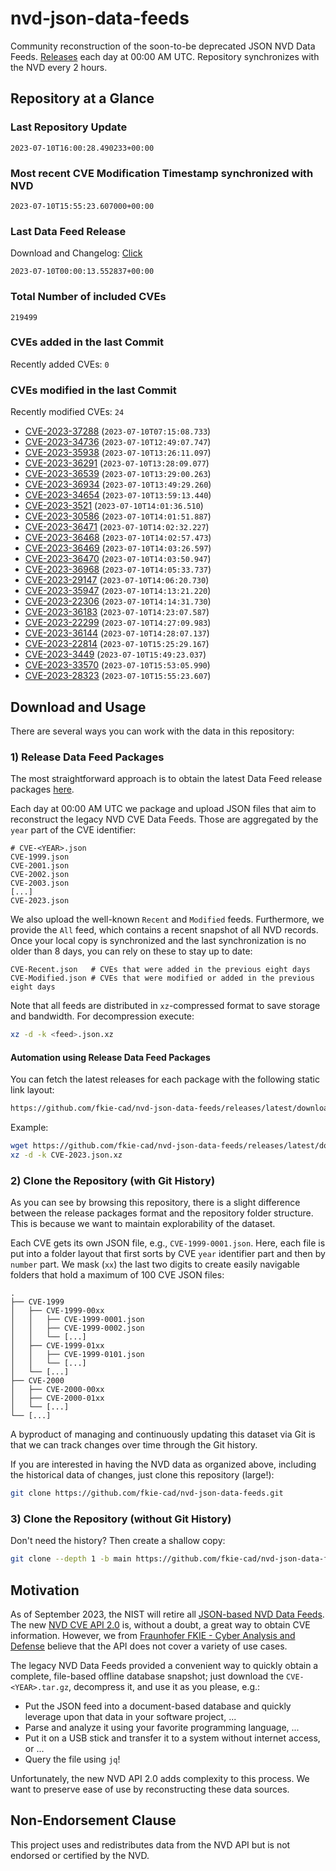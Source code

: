# nvd-json-data-feeds

Community reconstruction of the soon-to-be deprecated JSON NVD Data Feeds. 
[Releases](https://github.com/fkie-cad/nvd-json-data-feeds/releases/latest) each day at 00:00 AM UTC.
Repository synchronizes with the NVD every 2 hours.

## Repository at a Glance

### Last Repository Update

```plain
2023-07-10T16:00:28.490233+00:00
```

### Most recent CVE Modification Timestamp synchronized with NVD

```plain
2023-07-10T15:55:23.607000+00:00
```

### Last Data Feed Release

Download and Changelog: [Click](https://github.com/fkie-cad/nvd-json-data-feeds/releases/latest)

```plain
2023-07-10T00:00:13.552837+00:00
```

### Total Number of included CVEs

```plain
219499
```

### CVEs added in the last Commit

Recently added CVEs: `0`



### CVEs modified in the last Commit

Recently modified CVEs: `24`

* [CVE-2023-37288](CVE-2023/CVE-2023-372xx/CVE-2023-37288.json) (`2023-07-10T07:15:08.733`)
* [CVE-2023-34736](CVE-2023/CVE-2023-347xx/CVE-2023-34736.json) (`2023-07-10T12:49:07.747`)
* [CVE-2023-35938](CVE-2023/CVE-2023-359xx/CVE-2023-35938.json) (`2023-07-10T13:26:11.097`)
* [CVE-2023-36291](CVE-2023/CVE-2023-362xx/CVE-2023-36291.json) (`2023-07-10T13:28:09.077`)
* [CVE-2023-36539](CVE-2023/CVE-2023-365xx/CVE-2023-36539.json) (`2023-07-10T13:29:00.263`)
* [CVE-2023-36934](CVE-2023/CVE-2023-369xx/CVE-2023-36934.json) (`2023-07-10T13:49:29.260`)
* [CVE-2023-34654](CVE-2023/CVE-2023-346xx/CVE-2023-34654.json) (`2023-07-10T13:59:13.440`)
* [CVE-2023-3521](CVE-2023/CVE-2023-35xx/CVE-2023-3521.json) (`2023-07-10T14:01:36.510`)
* [CVE-2023-30586](CVE-2023/CVE-2023-305xx/CVE-2023-30586.json) (`2023-07-10T14:01:51.887`)
* [CVE-2023-36471](CVE-2023/CVE-2023-364xx/CVE-2023-36471.json) (`2023-07-10T14:02:32.227`)
* [CVE-2023-36468](CVE-2023/CVE-2023-364xx/CVE-2023-36468.json) (`2023-07-10T14:02:57.473`)
* [CVE-2023-36469](CVE-2023/CVE-2023-364xx/CVE-2023-36469.json) (`2023-07-10T14:03:26.597`)
* [CVE-2023-36470](CVE-2023/CVE-2023-364xx/CVE-2023-36470.json) (`2023-07-10T14:03:50.947`)
* [CVE-2023-36968](CVE-2023/CVE-2023-369xx/CVE-2023-36968.json) (`2023-07-10T14:05:33.737`)
* [CVE-2023-29147](CVE-2023/CVE-2023-291xx/CVE-2023-29147.json) (`2023-07-10T14:06:20.730`)
* [CVE-2023-35947](CVE-2023/CVE-2023-359xx/CVE-2023-35947.json) (`2023-07-10T14:13:21.220`)
* [CVE-2023-22306](CVE-2023/CVE-2023-223xx/CVE-2023-22306.json) (`2023-07-10T14:14:31.730`)
* [CVE-2023-36183](CVE-2023/CVE-2023-361xx/CVE-2023-36183.json) (`2023-07-10T14:23:07.587`)
* [CVE-2023-22299](CVE-2023/CVE-2023-222xx/CVE-2023-22299.json) (`2023-07-10T14:27:09.983`)
* [CVE-2023-36144](CVE-2023/CVE-2023-361xx/CVE-2023-36144.json) (`2023-07-10T14:28:07.137`)
* [CVE-2023-22814](CVE-2023/CVE-2023-228xx/CVE-2023-22814.json) (`2023-07-10T15:25:29.167`)
* [CVE-2023-3449](CVE-2023/CVE-2023-34xx/CVE-2023-3449.json) (`2023-07-10T15:49:23.037`)
* [CVE-2023-33570](CVE-2023/CVE-2023-335xx/CVE-2023-33570.json) (`2023-07-10T15:53:05.990`)
* [CVE-2023-28323](CVE-2023/CVE-2023-283xx/CVE-2023-28323.json) (`2023-07-10T15:55:23.607`)


## Download and Usage

There are several ways you can work with the data in this repository:

### 1) Release Data Feed Packages

The most straightforward approach is to obtain the latest Data Feed release packages [here](https://github.com/fkie-cad/nvd-json-data-feeds/releases/latest).

Each day at 00:00 AM UTC we package and upload JSON files that aim to reconstruct the legacy NVD CVE Data Feeds.
Those are aggregated by the `year` part of the CVE identifier:

```
# CVE-<YEAR>.json
CVE-1999.json
CVE-2001.json
CVE-2002.json
CVE-2003.json
[...]
CVE-2023.json
```

We also upload the well-known `Recent` and `Modified` feeds.
Furthermore, we provide the `All` feed, which contains a recent snapshot of all NVD records.
Once your local copy is synchronized and the last synchronization is no older than 8 days, you can rely on these to stay up to date:

```plain
CVE-Recent.json   # CVEs that were added in the previous eight days
CVE-Modified.json # CVEs that were modified or added in the previous eight days
```

Note that all feeds are distributed in `xz`-compressed format to save storage and bandwidth.
For decompression execute:

```sh
xz -d -k <feed>.json.xz
```


#### Automation using Release Data Feed Packages

You can fetch the latest releases for each package with the following static link layout:

```sh
https://github.com/fkie-cad/nvd-json-data-feeds/releases/latest/download/CVE-<YEAR>.json.xz
```

Example:

```sh
wget https://github.com/fkie-cad/nvd-json-data-feeds/releases/latest/download/CVE-2023.json.xz
xz -d -k CVE-2023.json.xz
```

### 2) Clone the Repository (with Git History)

As you can see by browsing this repository, there is a slight difference between the release packages format and the repository folder structure.
This is because we want to maintain explorability of the dataset.

Each CVE gets its own JSON file, e.g., `CVE-1999-0001.json`.
Here, each file is put into a folder layout that first sorts by CVE `year` identifier part and then by `number` part.
We mask (`xx`) the last two digits to create easily navigable folders that hold a maximum of 100 CVE JSON files:

```plain
.
├── CVE-1999
│   ├── CVE-1999-00xx
│   │   ├── CVE-1999-0001.json
│   │   ├── CVE-1999-0002.json
│   │   └── [...]
│   ├── CVE-1999-01xx
│   │   ├── CVE-1999-0101.json
│   │   └── [...]
│   └── [...]
├── CVE-2000
│   ├── CVE-2000-00xx
│   ├── CVE-2000-01xx
│   └── [...]
└── [...]
```

A byproduct of managing and continuously updating this dataset via Git is that we can track changes over time through the Git history.

If you are interested in having the NVD data as organized above, including the historical data of changes, just clone this repository (large!):

```sh
git clone https://github.com/fkie-cad/nvd-json-data-feeds.git
```

### 3) Clone the Repository (without Git History)

Don't need the history? Then create a shallow copy:

```sh
git clone --depth 1 -b main https://github.com/fkie-cad/nvd-json-data-feeds.git
```

## Motivation

As of September 2023, the NIST will retire all [JSON-based NVD Data Feeds](https://nvd.nist.gov/vuln/data-feeds#divRetirementBanner-1).
The new [NVD CVE API 2.0](https://nvd.nist.gov/developers/vulnerabilities) is, without a doubt, a great way to obtain CVE information.
However, we from [Fraunhofer FKIE - Cyber Analysis and Defense](https://www.fkie.fraunhofer.de/en/departments/cad.html) believe that the API does not cover a variety of use cases.

The legacy NVD Data Feeds provided a convenient way to quickly obtain a complete, file-based offline database snapshot; just download the `CVE-<YEAR>.tar.gz`, decompress it, and use it as you please, e.g.:

* Put the JSON feed into a document-based database and quickly leverage upon that data in your software project, ...
* Parse and analyze it using your favorite programming language, ...
* Put it on a USB stick and transfer it to a system without internet access, or ...
* Query the file using `jq`!

Unfortunately, the new NVD API 2.0 adds complexity to this process.
We want to preserve ease of use by reconstructing these data sources.

## Non-Endorsement Clause

This project uses and redistributes data from the NVD API but is not endorsed or certified by the NVD.